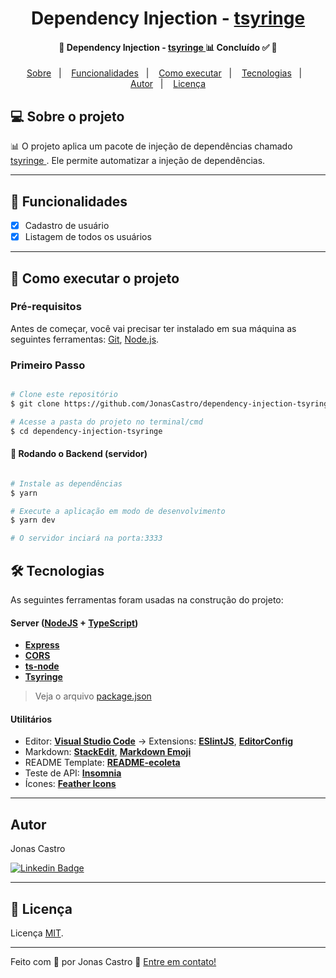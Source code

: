 <h1 align="center">
  Dependency Injection - 
    <a href="https://github.com/microsoft/tsyringe">
    tsyringe
  </a>
</h1>

<h4 align="center"> 
	🚧  Dependency Injection - 
    <a href="https://github.com/microsoft/tsyringe">
      tsyringe 
    </a>
    📊 Concluído ✅ 🚧
</h4>

<p align="center">
 <a href="#-sobre-o-projeto">Sobre</a>&nbsp;&nbsp;&nbsp;|&nbsp;&nbsp;&nbsp;
 <a href="#wrench-funcionalidades">Funcionalidades</a>&nbsp;&nbsp;&nbsp;|&nbsp;&nbsp;&nbsp;
 <a href="#-como-executar-o-projeto">Como executar</a>&nbsp;&nbsp;&nbsp;|&nbsp;&nbsp;&nbsp;
 <a href="#-tecnologias">Tecnologias</a>&nbsp;&nbsp;&nbsp;|&nbsp;&nbsp;&nbsp;
 <a href="#autor">Autor</a>&nbsp;&nbsp;&nbsp;|&nbsp;&nbsp;&nbsp;
 <a href="#memo-licença">Licença</a>
</p>

## 💻 Sobre o projeto

:bar_chart: 
O projeto aplica um pacote de injeção de dependências chamado 
    <a href="https://github.com/microsoft/tsyringe">
      tsyringe 
    </a>
    . Ele permite automatizar a injeção de dependências.

---


## :wrench: Funcionalidades

- [x] Cadastro de usuário
- [x] Listagem de todos os usuários

---

## 🚀 Como executar o projeto

### Pré-requisitos

Antes de começar, você vai precisar ter instalado em sua máquina as seguintes ferramentas:
[Git](https://git-scm.com), [Node.js](https://nodejs.org/en/).

### Primeiro Passo

```bash

# Clone este repositório
$ git clone https://github.com/JonasCastro/dependency-injection-tsyringe.git

# Acesse a pasta do projeto no terminal/cmd
$ cd dependency-injection-tsyringe

```

#### 🎲 Rodando o Backend (servidor)

```bash

# Instale as dependências
$ yarn

# Execute a aplicação em modo de desenvolvimento
$ yarn dev

# O servidor inciará na porta:3333


```

## 🛠 Tecnologias

As seguintes ferramentas foram usadas na construção do projeto:

#### [](https://github.com/JonasCastro/fullstack-challenge-cotabox#server-nodejs--typescript)**Server**  ([NodeJS](https://nodejs.org/en/)  +  [TypeScript](https://www.typescriptlang.org/))

-   **[Express](https://expressjs.com/)**
-   **[CORS](https://expressjs.com/en/resources/middleware/cors.html)**
-   **[ts-node](https://github.com/TypeStrong/ts-node)**
-   **[Tsyringe](https://github.com/microsoft/tsyringe)**


> Veja o arquivo  [package.json](https://github.com/JonasCastro/dependency-injection-tsyringe/blob/master/package.json)

#### [](https://github.com/jonascastro/dependency-injection-tsyringe#utilit%C3%A1rios)**Utilitários**


-   Editor:  **[Visual Studio Code](https://code.visualstudio.com/)**  → Extensions:  **[ESlintJS](https://marketplace.visualstudio.com/items?itemName=dbaeumer.vscode-eslint)**, **[EditorConfig](https://marketplace.visualstudio.com/items?itemName=EditorConfig.EditorConfig)**
-   Markdown:  **[StackEdit](https://stackedit.io/)**,  **[Markdown Emoji](https://gist.github.com/rxaviers/7360908)**
-   README Template:  **[README-ecoleta](https://github.com/tgmarinho/README-ecoleta/blob/master/README.md)**
-   Teste de API:  **[Insomnia](https://insomnia.rest/)**
-   Ícones:  **[Feather Icons](https://feathericons.com/)**


---


## Autor

Jonas Castro

[![Linkedin Badge](https://img.shields.io/badge/-Jonas-blue?style=flat-square&logo=Linkedin&logoColor=white&link=https://www.linkedin.com/in/jonas-castro-b4044111a/)](https://www.linkedin.com/in/jonas-castro-b4044111a/) 

---

## :memo: Licença

Licença [MIT](./LICENSE).

---
Feito com :blue_heart: por Jonas Castro :wave: [Entre em contato!](https://www.linkedin.com/in/jonas-castro-b4044111a/)
